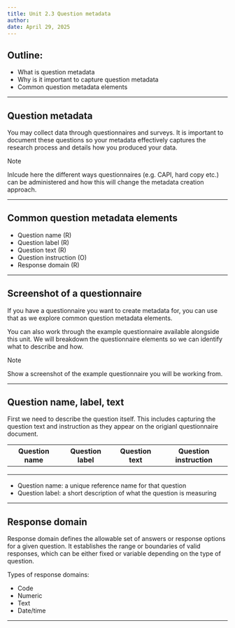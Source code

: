 ```yaml
---
title: Unit 2.3 Question metadata
author: 
date: April 29, 2025
---
```


## Outline:
- What is question metadata
- Why is it important to capture question metadata
- Common question metadata elements

---

## Question metadata

You may collect data through questionnaires and surveys. It is important to document these questions so your metadata effectively captures the research process and details how you produced your data.

>[!NOTE]
> Inlcude here the different ways questionnaires (e.g. CAPI, hard copy etc.) can be administered and how this will change the metadata creation approach.

---

## Common question metadata elements

- Question name (R)
- Question label (R)
- Question text (R)
- Question instruction (O)
- Response domain (R)

---

## Screenshot of a questionnaire 

If you have a questionnaire you want to create metadata for, you can use that as we explore common question metadata elements.

You can also work through the example questionnaire available alongside this unit. We will breakdown the questionnaire elements so we can identify what to describe and how.

>[!NOTE]
> Show a screenshot of the example questionnaire you will be working from.
---

## Question name, label, text 

First we need to describe the question itself. This includes capturing the question text and instruction as they appear on the origianl questionnaire document.

| Question name | Question label          | Question text              |  Question instruction              |
|---------------|-------------------------|----------------------------|------------------------------------|
|               |                         |                            |                                    |
|               |                         |                            |                                    |
|               |                         |                            |                                    |

- Question name: a unique reference name for that question
- Question label: a short description of what the question is measuring 


---
## Response domain

Response domain defines the allowable set of answers or response options for a given question. It establishes the range or boundaries of valid responses, which can be either fixed or variable depending on the type of question. 

Types of response domains:
- Code
- Numeric
- Text
- Date/time

---

